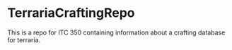 # TerrariaCraftingRepo
This is a repo for ITC 350 containing information about a crafting database for terraria.
